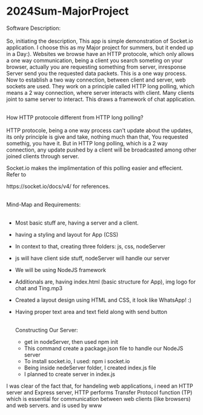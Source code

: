 # 2024Sum-MajorProject
Software Description: <br><br>
So, initiating the description, This app is simple demonstration of Socket.io 
application. I choose this as my Major project for summers, but it ended up in 
a Day:). Websites we browse have an HTTP protocole, 
which only allows a one way communication, being a client you search someting 
on your browser, actually you are requesting something from server, inresponse 
Server send you the requested data packets. This is a one way process. Now to
establish a two way connection, between client and server, web sockets are used.
They work on a principle called HTTP long polling, which means a 2 way connection, 
where server interacts with client. Many clients joint to same server to interact.
This draws a framework of chat application. <br><br>

How HTTP protocole different from HTTP long polling? <br><br>
HTTP protocole, being a one way process can't update about the updates, its only 
principle is give and take, nothing much than that, You requested somethig, you have it.
But in HTTP long polling, which is a 2 way connection, any update pushed by a client will
be broadcasted among other joined clients through server. 

Socket.io makes the implimentation of this polling easier and effecient. Refer to 
<link>https://socket.io/docs/v4/</link> for references. <br><br>

Mind-Map and Requirements: <br><br>
- Most basic stuff are, having a server and a client.
- having a styling and layout for App (CSS)
- In context to that, creating three folders: js, css, nodeServer
- js will have client side stuff, nodeServer will handle our server
- We will be using NodeJS framework
- Additionals are, having index.html (basic structure for App), img logo for chat and Ting.mp3
- Created a layout design using HTML and CSS, it look like WhatsApp! :)
- Having proper text area and text field along with send button <br><br>

  Constructing Our Server: <br>
  - get in nodeServer, then used npm init
  - This command create a package.json file to handle our NodeJS server
  - To install socket.io, I used:  npm i socket.io
  - Being inside nedeServer folder, I created index.js file
  - I planned to create server in index.js

I was clear of the fact that, for handeling web applications, i need an HTTP server and 
Express server, HTTP performs Transfer Protocol function (TP) which is essential for 
communication between web clients (like browsers) and web servers. and is used by www <br>


